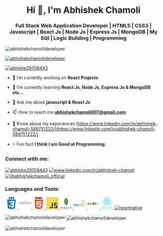 <h1 align="center">Hi 👋, I'm Abhishek Chamoli</h1>
<h3 align="center">Full Stack Web Application Developer | HTML5 | CSS3 | Javascript | React Js | Node Js | Express Js | MongoDB | My SQl | Logic Building | Programming</h3>

<p align="left"> <img src="https://komarev.com/ghpvc/?username=abhishekchamolideveloper&label=Profile%20views&color=0e75b6&style=flat" alt="abhishekchamolideveloper" /> </p>

<p align="left"> <a href="https://github.com/ryo-ma/github-profile-trophy"><img src="https://github-profile-trophy.vercel.app/?username=abhishekchamolideveloper" alt="abhishekchamolideveloper" /></a> </p>

<p align="left"> <a href="https://twitter.com/abhishe29708443" target="blank"><img src="https://img.shields.io/twitter/follow/abhishe29708443?logo=twitter&style=for-the-badge" alt="abhishe29708443" /></a> </p>

- 🔭 I’m currently working on **React Projects**

- 🌱 I’m currently learning **React Js, Node Js, Express Js & MongoDB etc...**

- 💬 Ask me about **javascript & React Js**

- 📫 How to reach me **abhishekchamoli007@gmail.com**

- 📄 Know about my experiences [https://www.linkedin.com/in/abhishek-chamoli-589751222/](https://www.linkedin.com/in/abhishek-chamoli-589751222/)

- ⚡ Fun fact **I think I am Good at Programming.**

<h3 align="left">Connect with me:</h3>
<p align="left">
<a href="https://twitter.com/abhishe29708443" target="blank"><img align="center" src="https://raw.githubusercontent.com/rahuldkjain/github-profile-readme-generator/master/src/images/icons/Social/twitter.svg" alt="abhishe29708443" height="30" width="40" /></a>
<a href="https://linkedin.com/in/www.linkedin.com/in/abhishek-chamoli" target="blank"><img align="center" src="https://raw.githubusercontent.com/rahuldkjain/github-profile-readme-generator/master/src/images/icons/Social/linked-in-alt.svg" alt="www.linkedin.com/in/abhishek-chamoli" height="30" width="40" /></a>
<a href="https://instagram.com/@abhishekchamoli_official" target="blank"><img align="center" src="https://raw.githubusercontent.com/rahuldkjain/github-profile-readme-generator/master/src/images/icons/Social/instagram.svg" alt="@abhishekchamoli_official" height="30" width="40" /></a>
</p>

<h3 align="left">Languages and Tools:</h3>
<p align="left"> <a href="https://www.w3schools.com/css/" target="_blank" rel="noreferrer"> <img src="https://raw.githubusercontent.com/devicons/devicon/master/icons/css3/css3-original-wordmark.svg" alt="css3" width="40" height="40"/> </a> <a href="https://expressjs.com" target="_blank" rel="noreferrer"> <img src="https://raw.githubusercontent.com/devicons/devicon/master/icons/express/express-original-wordmark.svg" alt="express" width="40" height="40"/> </a> <a href="https://www.w3.org/html/" target="_blank" rel="noreferrer"> <img src="https://raw.githubusercontent.com/devicons/devicon/master/icons/html5/html5-original-wordmark.svg" alt="html5" width="40" height="40"/> </a> <a href="https://developer.mozilla.org/en-US/docs/Web/JavaScript" target="_blank" rel="noreferrer"> <img src="https://raw.githubusercontent.com/devicons/devicon/master/icons/javascript/javascript-original.svg" alt="javascript" width="40" height="40"/> </a> <a href="https://www.mongodb.com/" target="_blank" rel="noreferrer"> <img src="https://raw.githubusercontent.com/devicons/devicon/master/icons/mongodb/mongodb-original-wordmark.svg" alt="mongodb" width="40" height="40"/> </a> <a href="https://www.mysql.com/" target="_blank" rel="noreferrer"> <img src="https://raw.githubusercontent.com/devicons/devicon/master/icons/mysql/mysql-original-wordmark.svg" alt="mysql" width="40" height="40"/> </a> <a href="https://nodejs.org" target="_blank" rel="noreferrer"> <img src="https://raw.githubusercontent.com/devicons/devicon/master/icons/nodejs/nodejs-original-wordmark.svg" alt="nodejs" width="40" height="40"/> </a> <a href="https://reactjs.org/" target="_blank" rel="noreferrer"> <img src="https://raw.githubusercontent.com/devicons/devicon/master/icons/react/react-original-wordmark.svg" alt="react" width="40" height="40"/> </a> <a href="https://reactnative.dev/" target="_blank" rel="noreferrer"> <img src="https://reactnative.dev/img/header_logo.svg" alt="reactnative" width="40" height="40"/> </a> </p>

<p><img align="left" src="https://github-readme-stats.vercel.app/api/top-langs?username=abhishekchamolideveloper&show_icons=true&locale=en&layout=compact" alt="abhishekchamolideveloper" /></p>

<p>&nbsp;<img align="center" src="https://github-readme-stats.vercel.app/api?username=abhishekchamolideveloper&show_icons=true&locale=en" alt="abhishekchamolideveloper" /></p>

<p><img align="center" src="https://github-readme-streak-stats.herokuapp.com/?user=abhishekchamolideveloper&" alt="abhishekchamolideveloper" /></p>
